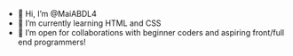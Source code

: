 - 👋 Hi, I’m @MaiABDL4
- 🌱 I’m currently learning HTML and CSS
- 💞️ I’m open for collaborations with beginner coders and aspiring front/full end programmers!


<!---
MaiABDL4/MaiABDL4 is a ✨ special ✨ repository because its `README.md` (this file) appears on your GitHub profile.
You can click the Preview link to take a look at your changes.
--->
